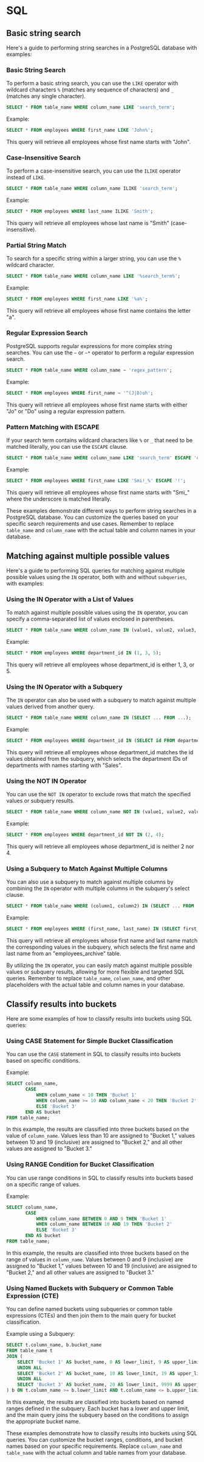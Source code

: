 # SQL

## Basic string search

Here's a guide to performing string searches in a PostgreSQL database with examples:

### Basic String Search

To perform a basic string search, you can use the `LIKE` operator with wildcard characters `%` (matches any sequence of characters) and `_` (matches any single character).

```sql
SELECT * FROM table_name WHERE column_name LIKE 'search_term';
```

Example:

```sql
SELECT * FROM employees WHERE first_name LIKE 'John%';
```

This query will retrieve all employees whose first name starts with "John".

### Case-Insensitive Search

To perform a case-insensitive search, you can use the `ILIKE` operator instead of `LIKE`.

```sql
SELECT * FROM table_name WHERE column_name ILIKE 'search_term';
```

Example:

```sql
SELECT * FROM employees WHERE last_name ILIKE 'Smith';
```

This query will retrieve all employees whose last name is "Smith" (case-insensitive).

### Partial String Match

To search for a specific string within a larger string, you can use the `%` wildcard character.

```sql
SELECT * FROM table_name WHERE column_name LIKE '%search_term%';
```

Example:

```sql
SELECT * FROM employees WHERE first_name LIKE '%a%';
```

This query will retrieve all employees whose first name contains the letter "a".

### Regular Expression Search

PostgreSQL supports regular expressions for more complex string searches. You can use the `~` or `~*` operator to perform a regular expression search.

```sql
SELECT * FROM table_name WHERE column_name ~ 'regex_pattern';
```

Example:

```sql
SELECT * FROM employees WHERE first_name ~ '^(J|D)oh';
```

This query will retrieve all employees whose first name starts with either "Jo" or "Do" using a regular expression pattern.

### Pattern Matching with ESCAPE

If your search term contains wildcard characters like `%` or `_` that need to be matched literally, you can use the `ESCAPE` clause.

```sql
SELECT * FROM table_name WHERE column_name LIKE 'search_term' ESCAPE 'escape_character';
```

Example:

```sql
SELECT * FROM employees WHERE first_name LIKE 'Smi!_%' ESCAPE '!';
```

This query will retrieve all employees whose first name starts with "Smi\_" where the underscore is matched literally.

These examples demonstrate different ways to perform string searches in a PostgreSQL database. You can customize the queries based on your specific search requirements and use cases. Remember to replace `table_name` and `column_name` with the actual table and column names in your database.

## Matching against multiple possible values

Here's a guide to performing SQL queries for matching against multiple possible values using the `IN` operator, both with and without `subqueries`, with examples:

### Using the IN Operator with a List of Values

To match against multiple possible values using the `IN` operator, you can specify a comma-separated list of values enclosed in parentheses.

```sql
SELECT * FROM table_name WHERE column_name IN (value1, value2, value3, ...);
```

Example:

```sql
SELECT * FROM employees WHERE department_id IN (1, 3, 5);
```

This query will retrieve all employees whose department_id is either 1, 3, or 5.

### Using the IN Operator with a Subquery

The `IN` operator can also be used with a subquery to match against multiple values derived from another query.

```sql
SELECT * FROM table_name WHERE column_name IN (SELECT ... FROM ...);
```

Example:

```sql
SELECT * FROM employees WHERE department_id IN (SELECT id FROM departments WHERE name LIKE 'Sales%');
```

This query will retrieve all employees whose department_id matches the id values obtained from the subquery, which selects the department IDs of departments with names starting with "Sales".

### Using the NOT IN Operator

You can use the `NOT IN` operator to exclude rows that match the specified values or subquery results.

```sql
SELECT * FROM table_name WHERE column_name NOT IN (value1, value2, value3, ...);
```

Example:

```sql
SELECT * FROM employees WHERE department_id NOT IN (2, 4);
```

This query will retrieve all employees whose department_id is neither 2 nor 4.

### Using a Subquery to Match Against Multiple Columns

You can also use a subquery to match against multiple columns by combining the `IN` operator with multiple columns in the subquery's select clause.

```sql
SELECT * FROM table_name WHERE (column1, column2) IN (SELECT ... FROM ...);
```

Example:

```sql
SELECT * FROM employees WHERE (first_name, last_name) IN (SELECT first_name, last_name FROM employees_archive);
```

This query will retrieve all employees whose first name and last name match the corresponding values in the subquery, which selects the first name and last name from an "employees_archive" table.

By utilizing the `IN` operator, you can easily match against multiple possible values or subquery results, allowing for more flexible and targeted SQL queries. Remember to replace `table_name`, `column_name`, and other placeholders with the actual table and column names in your database.

## Classify results into buckets

Here are some examples of how to classify results into buckets using SQL queries:

### Using CASE Statement for Simple Bucket Classification

You can use the `CASE` statement in SQL to classify results into buckets based on specific conditions.

Example:

```sql
SELECT column_name,
       CASE
           WHEN column_name < 10 THEN 'Bucket 1'
           WHEN column_name >= 10 AND column_name < 20 THEN 'Bucket 2'
           ELSE 'Bucket 3'
       END AS bucket
FROM table_name;
```

In this example, the results are classified into three buckets based on the value of `column_name`. Values less than 10 are assigned to "Bucket 1," values between 10 and 19 (inclusive) are assigned to "Bucket 2," and all other values are assigned to "Bucket 3."

### Using RANGE Condition for Bucket Classification

You can use range conditions in SQL to classify results into buckets based on a specific range of values.

Example:

```sql
SELECT column_name,
       CASE
           WHEN column_name BETWEEN 0 AND 9 THEN 'Bucket 1'
           WHEN column_name BETWEEN 10 AND 19 THEN 'Bucket 2'
           ELSE 'Bucket 3'
       END AS bucket
FROM table_name;
```

In this example, the results are classified into three buckets based on the range of values in `column_name`. Values between 0 and 9 (inclusive) are assigned to "Bucket 1," values between 10 and 19 (inclusive) are assigned to "Bucket 2," and all other values are assigned to "Bucket 3."

### Using Named Buckets with Subquery or Common Table Expression (CTE)

You can define named buckets using subqueries or common table expressions (CTEs) and then join them to the main query for bucket classification.

Example using a Subquery:

```sql
SELECT t.column_name, b.bucket_name
FROM table_name t
JOIN (
    SELECT 'Bucket 1' AS bucket_name, 0 AS lower_limit, 9 AS upper_limit
    UNION ALL
    SELECT 'Bucket 2' AS bucket_name, 10 AS lower_limit, 19 AS upper_limit
    UNION ALL
    SELECT 'Bucket 3' AS bucket_name, 20 AS lower_limit, 9999 AS upper_limit
) b ON t.column_name >= b.lower_limit AND t.column_name <= b.upper_limit;
```

In this example, the results are classified into buckets based on named ranges defined in the subquery. Each bucket has a lower and upper limit, and the main query joins the subquery based on the conditions to assign the appropriate bucket name.

These examples demonstrate how to classify results into buckets using SQL queries. You can customize the bucket ranges, conditions, and bucket names based on your specific requirements. Replace `column_name` and `table_name` with the actual column and table names from your database.
